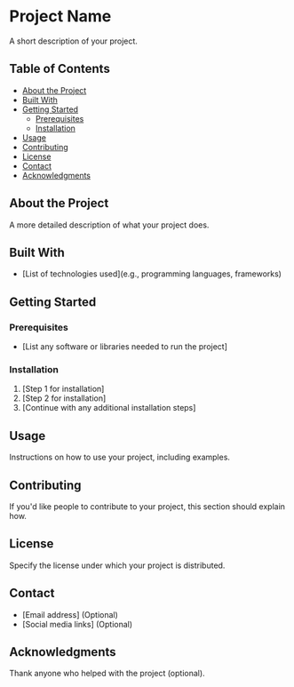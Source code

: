 # Project Name

A short description of your project.

## Table of Contents

* [About the Project](#about-the-project)
* [Built With](#built-with)
* [Getting Started](#getting-started)
    * [Prerequisites](#prerequisites)
    * [Installation](#installation)
* [Usage](#usage)
* [Contributing](#contributing)
* [License](#license)
* [Contact](#contact)
* [Acknowledgments](#acknowledgments)

## About the Project

A more detailed description of what your project does. 

## Built With

* [List of technologies used](e.g., programming languages, frameworks)

## Getting Started

### Prerequisites

* [List any software or libraries needed to run the project]

### Installation

1. [Step 1 for installation]
2. [Step 2 for installation]
3. [Continue with any additional installation steps]

## Usage

Instructions on how to use your project, including examples.

## Contributing

If you'd like people to contribute to your project, this section should explain how. 

## License

Specify the license under which your project is distributed.

## Contact

* [Email address] (Optional)
* [Social media links] (Optional)

## Acknowledgments

Thank anyone who helped with the project (optional).
